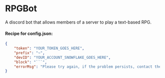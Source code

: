 # RPGBot

A discord bot that allows members of a server to play a text-based RPG.

#### Recipe for config.json:
```json
{
    "token": "YOUR_TOKEN_GOES_HERE",
    "prefix": "~",
    "devID": "YOUR_ACCOUNT_SNOWFLAKE_GOES_HERE",
    "block": "```",
    "errorMsg": "Please try again, if the problem persists, contact the developer using the discord tag: YOUR_ACCOUNT_TAG_GOES_HERE"
}
```